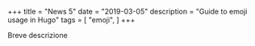 +++
title = "News 5"
date = "2019-03-05"
description = "Guide to emoji usage in Hugo"
tags = [
    "emoji",
]
+++

Breve descrizione
<!--more-->